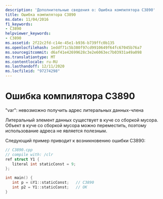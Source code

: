 ```yaml
---
description: 'Дополнительные сведения о: Ошибка компилятора C3890'
title: Ошибка компилятора C3890
ms.date: 11/04/2016
f1_keywords:
- C3890
helpviewer_keywords:
- C3890
ms.assetid: 2f22c2fd-c14e-45e1-b936-b739ffc0b135
ms.openlocfilehash: 1eddf71c5b380f97cd9910649f64fc67045b76a7
ms.sourcegitcommit: d6af41e42699628c3e2e6063ec7b03931a49a098
ms.translationtype: MT
ms.contentlocale: ru-RU
ms.lasthandoff: 12/11/2020
ms.locfileid: "97274298"
---
```

# <a name="compiler-error-c3890"></a>Ошибка компилятора C3890

"var": невозможно получить адрес литеральных данных-члена

Литеральный элемент данных существует в куче со сборкой мусора.  Объект в куче со сборкой мусора можно переместить, поэтому использование адреса не является полезным.

Следующий пример приводит к возникновению ошибки C3890:

```cpp
// C3890.cpp
// compile with: /clr
ref struct Y1 {
   literal int staticConst = 9;
};

int main() {
   int p = &Y1::staticConst;   // C3890
   int p2 = Y1::staticConst;   // OK
}
```
